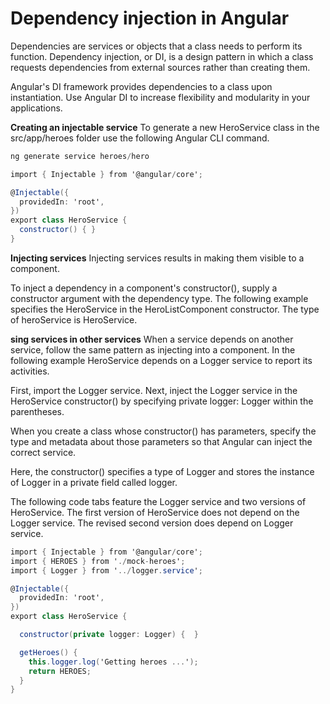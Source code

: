 # Dependency injection in Angular
Dependencies are services or objects that a class needs to perform its function. Dependency injection, or DI, is a design pattern in which a class requests dependencies from external sources rather than creating them.

Angular's DI framework provides dependencies to a class upon instantiation. Use Angular DI to increase flexibility and modularity in your applications.

**Creating an injectable service**
To generate a new HeroService class in the src/app/heroes folder use the following Angular CLI command.

```C#
ng generate service heroes/hero
```

```C#
import { Injectable } from '@angular/core';

@Injectable({
  providedIn: 'root',
})
export class HeroService {
  constructor() { }
}
```

**Injecting services**
Injecting services results in making them visible to a component.

To inject a dependency in a component's constructor(), supply a constructor argument with the dependency type. The following example specifies the HeroService in the HeroListComponent constructor. The type of heroService is HeroService.

**sing services in other services**
When a service depends on another service, follow the same pattern as injecting into a component. In the following example HeroService depends on a Logger service to report its activities.

First, import the Logger service. Next, inject the Logger service in the HeroService constructor() by specifying private logger: Logger within the parentheses.

When you create a class whose constructor() has parameters, specify the type and metadata about those parameters so that Angular can inject the correct service.

Here, the constructor() specifies a type of Logger and stores the instance of Logger in a private field called logger.

The following code tabs feature the Logger service and two versions of HeroService. The first version of HeroService does not depend on the Logger service. The revised second version does depend on Logger service.

```C#
import { Injectable } from '@angular/core';
import { HEROES } from './mock-heroes';
import { Logger } from '../logger.service';

@Injectable({
  providedIn: 'root',
})
export class HeroService {

  constructor(private logger: Logger) {  }

  getHeroes() {
    this.logger.log('Getting heroes ...');
    return HEROES;
  }
}
```
